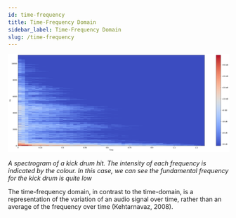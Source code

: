 ```yaml
---
id: time-frequency
title: Time-Frequency Domain
sidebar_label: Time-Frequency Domain
slug: /time-frequency
---
```


![](https://github.com/kingsleyzissou/nnssa/raw/main/img/kick_spec.png)

_A spectrogram of a kick drum hit. The intensity of each frequency is indicated by the colour. In this case, we can see the fundamental frequency for the kick drum is quite low_

The time-frequency domain, in contrast to the time-domain, is a representation of the variation of an audio signal over time, rather than an average of the frequency over time (Kehtarnavaz, 2008).
